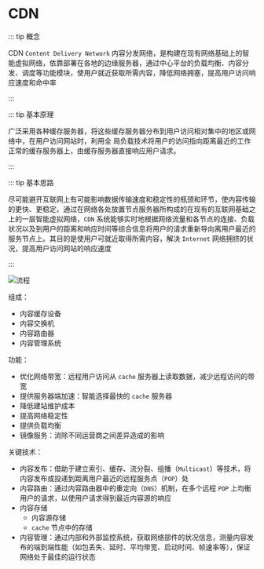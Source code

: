 # CDN

::: tip 概念

CDN `Content Delivery Network` 内容分发网络，是构建在现有网络基础上的智能虚拟网络，依靠部署在各地的边缘服务器，通过中心平台的负载均衡、内容分发、调度等功能模块，使用户就近获取所需内容，降低网络拥塞，提高用户访问响应速度和命中率

:::

::: tip 基本原理

广泛采用各种缓存服务器，将这些缓存服务器分布到用户访问相对集中的地区或网络中，在用户访问网站时，利用全
局负载技术将用户的访问指向距离最近的工作正常的缓存服务器上，由缓存服务器直接响应用户请求。

:::

::: tip 基本思路

尽可能避开互联网上有可能影响数据传输速度和稳定性的瓶颈和环节，使内容传输的更快、更稳定。通过在网络各处放置节点服务器所构成的在现有的互联网基础之上的一层智能虚拟网络，`CDN` 系统能够实时地根据网络流量和各节点的连接、负载状况以及到用户的距离和响应时间等综合信息将用户的请求重新导向离用户最近的服务节点上。其目的是使用户可就近取得所需内容，解决 `Internet` 网络拥挤的状况，提高用户访问网站的响应速度

:::

<img :src="$withBase('/net_cdn_1.png')" alt="流程">

组成：

- 内容缓存设备
- 内容交换机
- 内容路由器
- 内容管理系统

功能：

- 优化网络带宽：远程用户访问从 `cache` 服务器上读取数据，减少远程访问的带宽
- 提供服务器端加速：智能选择最快的 `cache` 服务器
- 降低建站维护成本
- 提高网络稳定性
- 提供负载均衡
- 镜像服务：消除不同运营商之间差异造成的影响

关键技术：

- 内容发布：借助于建立索引、缓存、流分裂、组播（`Multicast`）等技术，将内容发布或投递到距离用户最近的远程服务点（`POP`）处
- 内容路由：通过内容路由器中的重定向（`DNS`）机制，在多个远程 `POP` 上均衡用户的请求，以使用户请求得到最近内容源的响应
- 内容存储
  - 内容源存储
  - `cache` 节点中的存储
- 内容管理：通过内部和外部监控系统，获取网络部件的状况信息，测量内容发布的端到端性能（如包丢失、延时、平均带宽、启动时间、帧速率等），保证网络处于最佳的运行状态
